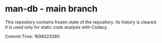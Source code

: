 # man-db - main branch

This repository contains frozen state of the repository.
Its history is cleared. It is used only for static code
analysis with Codacy.

Commit Time: 1698323260